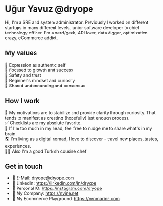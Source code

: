 # Uğur Yavuz @dryope
Hi, I'm a SRE and system administrator. Previously I worked on different startups in many different levels, junior software developer to chief technology officer. I'm a nerd/geek, API lover, data digger, optimization crazy, eCommerce addict.

## My values
🌟 Expression as authentic self<br>
🚀 Focused to growth and success<br>
🤞 Safety and trust<br>
🍏 Beginner's mindset and curiosity<br>
🙌 Shared understanding and consensus<br>

## How I work
🤔 My motivations are to stabilize and provide clarity through curiosity. That tends to manifest as creating (hopefully) just enough process. <br>
✅ Checklists are my absolute favorite. <br>
🧠 If I'm too much in my head, feel free to nudge me to share what's in my brain.<br>
🌎 I'm living as a digital nomad, I love to discover - travel new places, tastes, experiences.<br>
👨‍🍳 Also I'm a good Turkish cousine chef 

## Get in touch
- 📧 E-Mail: dryope@dryope.com
- 👔 LinkedIn: https://linkedin.com/in/dryope
- 🌇 Personal IG: https://instagram.com/dryope
- 📇 My Company: https://nvine.net
- 🛒 My Ecommerce Playground: https://nvnmarine.com
